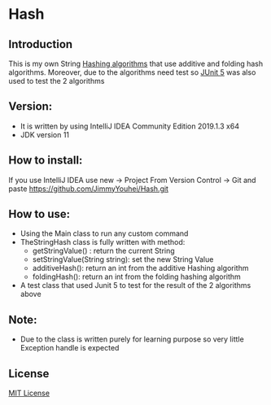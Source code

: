 # Hash
##  Introduction 
This is my own String [Hashing algorithms](https://en.wikipedia.org/wiki/Hash_function) that use additive and folding hash algorithms. Moreover, due to the algorithms need test so [JUnit 5](https://junit.org/junit5/) was also used to test the 2 algorithms
##	Version: 
-	It is written by using IntelliJ IDEA Community Edition 2019.1.3 x64
-	JDK version 11
##	How to install:
If you use IntelliJ IDEA use new -> Project From Version Control -> Git and paste https://github.com/JimmyYouhei/Hash.git
##	How to use: 
-	Using the Main class to run any custom command 
-	TheStringHash class is fully written with method: 
    - getStringValue() : return the current String 
    -	setStringValue(String string): set the new String Value 
    -	additiveHash(): return an int from the additive Hashing algorithm
    -	foldingHash(): return an int from the folding hashing algorithm
-	A test class that used Junit 5 to test for the result of the 2 algorithms above  
##	Note:
-	Due to the class is written purely for learning purpose so very little Exception handle is expected 
##	License 
[MIT License](https://github.com/JimmyYouhei/Hash/blob/master/LICENSE)
